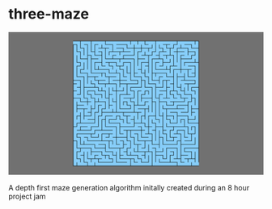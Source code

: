 # three-maze

![thumbnail](/thumbnail.jpg)

A depth first maze generation algorithm initally created during an 8 hour project jam
